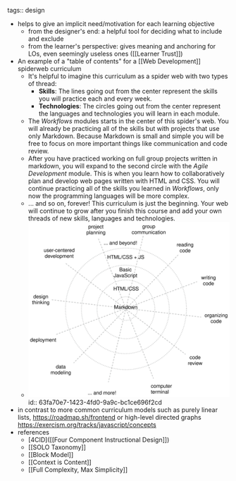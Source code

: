 tags:: design

- helps to give an implicit need/motivation for each learning objective
	- from the designer's end: a helpful tool for deciding what to include and exclude
	- from the learner's perspective: gives meaning and anchoring for LOs, even seemingly useless ones ([[Learner Trust]])
- An example of a "table of contents" for a [[Web Development]] spiderweb curriculum
	- It's helpful to imagine this curriculum as a spider web with two types of thread:
		- **Skills**: The lines going out from the center represent the skills you will practice each and every week.
		- **Technologies**: The circles going out from the center represent the languages and technologies you will learn in each module.
	- The *Workflows* modules starts in the center of this spider's web. You will already be practicing all of the skills but with projects that use only Markdown. Because Markdown is small and simple you will be free to focus on more important things like communication and code review.
	- After you have practiced working on full group projects written in markdown, you will expand to the second circle with the *Agile Development* module. This is when you learn how to collaboratively plan and develop web pages written with HTML and CSS. You will continue practicing all of the skills you learned in *Workflows*, only now the programming languages will be more complex.
	- ... and so on, forever! This curriculum is just the beginning. Your web will continue to grow after you finish this course and add your own threads of new skills, languages and technologies.
	- ![web dev curriculum spider web](../assets/curriculum-spider-web_1677357291916_0.svg)
	  id:: 63fa70e7-1423-4fd0-9a9c-bc1ce696f2cd
- in contrast to more common curriculum models such as purely linear lists, https://roadmap.sh/frontend or high-level directed graphs https://exercism.org/tracks/javascript/concepts
- references
	- [4CID]([[Four Component Instructional Design]])
	- [[SOLO Taxonomy]]
	- [[Block Model]]
	- [[Context is Content]]
	- [[Full Complexity, Max Simplicity]]